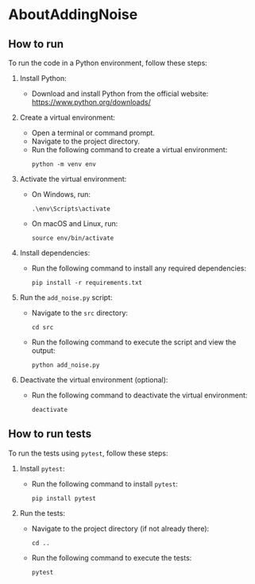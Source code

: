 # AboutAddingNoise

## How to run

To run the code in a Python environment, follow these steps:

1. Install Python:
   - Download and install Python from the official website: https://www.python.org/downloads/

2. Create a virtual environment:
   - Open a terminal or command prompt.
   - Navigate to the project directory.
   - Run the following command to create a virtual environment:
     ```
     python -m venv env
     ```

3. Activate the virtual environment:
   - On Windows, run:
     ```
     .\env\Scripts\activate
     ```
   - On macOS and Linux, run:
     ```
     source env/bin/activate
     ```

4. Install dependencies:
   - Run the following command to install any required dependencies:
     ```
     pip install -r requirements.txt
     ```

5. Run the `add_noise.py` script:
   - Navigate to the `src` directory:
     ```
     cd src
     ```
   - Run the following command to execute the script and view the output:
     ```
     python add_noise.py
     ```

6. Deactivate the virtual environment (optional):
   - Run the following command to deactivate the virtual environment:
     ```
     deactivate
     ```

## How to run tests

To run the tests using `pytest`, follow these steps:

1. Install `pytest`:
   - Run the following command to install `pytest`:
     ```
     pip install pytest
     ```

2. Run the tests:
   - Navigate to the project directory (if not already there):
     ```
     cd ..
     ```
   - Run the following command to execute the tests:
     ```
     pytest
     ```
